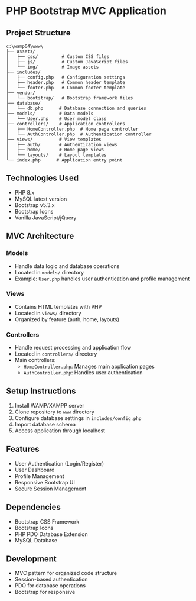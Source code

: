 # PHP Bootstrap MVC Application

## Project Structure
```
c:\wamp64\www\
├── assets/
│   ├── css/         # Custom CSS files
│   ├── js/          # Custom JavaScript files
│   └── img/         # Image assets
├── includes/
│   ├── config.php   # Configuration settings
│   ├── header.php   # Common header template
│   └── footer.php   # Common footer template
├── vendor/
│   └── bootstrap/   # Bootstrap framework files
├── database/
│   └── db.php      # Database connection and queries
├── models/         # Data models
│   └── User.php    # User model class
├── controllers/    # Application controllers
│   ├── HomeController.php  # Home page controller
│   └── AuthController.php  # Authentication controller
├── views/          # View templates
│   ├── auth/       # Authentication views
│   ├── home/       # Home page views
│   └── layouts/    # Layout templates
└── index.php      # Application entry point
```

## Technologies Used
- PHP 8.x
- MySQL latest version
- Bootstrap v5.3.x
- Bootstrap Icons
- Vanilla JavaScript/jQuery

## MVC Architecture

### Models
- Handle data logic and database operations
- Located in `models/` directory
- Example: `User.php` handles user authentication and profile management

### Views
- Contains HTML templates with PHP
- Located in `views/` directory
- Organized by feature (auth, home, layouts)

### Controllers
- Handle request processing and application flow
- Located in `controllers/` directory
- Main controllers:
  - `HomeController.php`: Manages main application pages
  - `AuthController.php`: Handles user authentication

## Setup Instructions
1. Install WAMP/XAMPP server
2. Clone repository to `www` directory
3. Configure database settings in `includes/config.php`
4. Import database schema
5. Access application through localhost

## Features
- User Authentication (Login/Register)
- User Dashboard
- Profile Management
- Responsive Bootstrap UI
- Secure Session Management

## Dependencies
- Bootstrap CSS Framework
- Bootstrap Icons
- PHP PDO Database Extension
- MySQL Database

## Development
- MVC pattern for organized code structure
- Session-based authentication
- PDO for database operations
- Bootstrap for responsive


